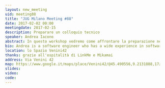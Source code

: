 ```yaml
---
layout: new_meeting
uid: meeting88
title: "JUG Milano Meeting #88"
date: 2017-02-02 00:00
meetingdate: 2017-02-15
description: Preparare un colloquio tecnico
speaker: Andrea Iacono
abstract: In questo workshop vedremo come affrontare la preparazione necessaria a superare i colloqui tecnici. Nella prima parte vedremo un'introduzione ai concetti di base utilizzati per valutare la bontà degli algoritmi e un ripasso degli algoritmi fondamentali; la seconda parte, invece, sarà un <b><i>hands-on</i></b> con degli esercizi da risolvere scrivendo codice e analizzando le soluzioni proposte.<br/>Il workshop è disponibile su github [https://github.com/andreaiacono/TalkTechInterview](https://github.com/andreaiacono/TalkTechInterview)
bio: Andrea is a software engineer who has a wide experience in software development, ranging from e-commerce to industrial automation, from public administration to Web TV. His interests are in artificial intelligence, machine learning and data (both big and small). He is a co-lead of the Java User Group of Milan from 2011.
location: lo Spazio Venini42
thanks: grazie all'ospitalità di LinkMe e Mikamai
address: Via Venini 42
map: https://www.google.it/maps/place/Venini42/@45.490556,9.2131888,17z/data=!3m1!4b1!4m5!3m4!1s0x4786c6de20e6362f:0xc95afb6f555f4ed6!8m2!3d45.490556!4d9.2153775
slides:
video:
code:
---
```

